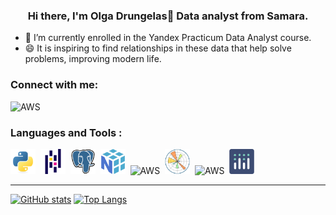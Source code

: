 <div id="header" align="center">
  <h3>Hi there, I'm Olga Drungelas👋 Data analyst from Samara.</h3>
</div>

- 🌱 I’m currently enrolled in the Yandex Practicum Data Analyst course.
- 😄  It is inspiring to find relationships in these data that help solve problems, improving modern life.  



### Connect with me:
<div>      
   <img src="https://github.com/simple-icons/simple-icons/blob/develop/icons/telegram.svg"(https://t.me/olga_drung_22) title="telegram" alt="AWS" width="40" height="40"/>
</div>

###  Languages and Tools :
<div>   
  <img src="https://github.com/devicons/devicon/blob/master/icons/python/python-original.svg" title="python" alt="AWS" width="40" height="40"/>&nbsp;
  <img src="https://github.com/devicons/devicon/blob/master/icons/pandas/pandas-original.svg" title="pandas" alt="AWS" width="40" height="40"/>&nbsp;
  <img src="https://github.com/devicons/devicon/blob/master/icons/postgresql/postgresql-original.svg" title="sql" alt="AWS" width="40" height="40"/>&nbsp;
  <img src="https://github.com/devicons/devicon/blob/master/icons/numpy/numpy-original.svg" title="numpy" alt="AWS" width="40" height="40"/>&nbsp; 
  <img src="https://github.com/simple-icons/simple-icons/blob/develop/icons/scipy.svg" title="scipy" alt="AWS" width="40" height="40"/>&nbsp; 
  <img src="https://github.com/devicons/devicon/blob/master/icons/matplotlib/matplotlib-original.svg" title="matplotlib" alt="AWS" width="40" height="40"/>&nbsp; 
  <img src="https://github.com/simple-icons/simple-icons/blob/develop/icons/tableau.svg" title="tableau" alt="AWS" width="40" height="40"/>&nbsp; 
  <img src="https://github.com/devicons/devicon/blob/master/icons/plotly/plotly-original.svg" title="plotly" alt="AWS" width="40" height="40"/>
</div>

__________________________________________________________________________________________________________________________________________________________________________________________________________
[![GitHub stats](https://github-readme-stats.vercel.app/api?username=olga-fin-22)](https://github.com/olga-fin-22/github-readme-stats)                                            [![Top Langs](https://github-readme-stats.vercel.app/api/top-langs/?username=olga-fin-22)](https://github.com/olga-fin-22/github-readme-stats)
